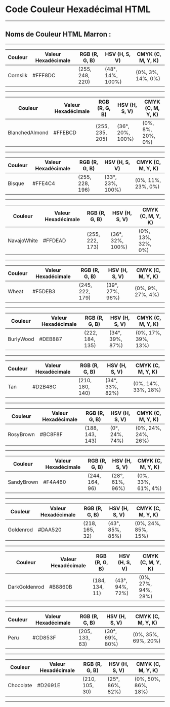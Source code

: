 # **Code Couleur Hexadécimal HTML**

---

## **Noms de Couleur HTML Marron :**

---

| Couleur  | Valeur Hexadécimale | RGB (R, G, B) | HSV (H, S, V)    | CMYK (C, M, Y, K) |
|----------|----------------------|---------------|------------------|-------------------|
| Cornsilk | #FFF8DC              | (255, 248, 220)| (48°, 14%, 100%)| (0%, 3%, 14%, 0%) |

---

| Couleur        | Valeur Hexadécimale | RGB (R, G, B) | HSV (H, S, V)     | CMYK (C, M, Y, K) |
|----------------|----------------------|---------------|-------------------|-------------------|
| BlanchedAlmond | #FFEBCD              | (255, 235, 205)| (36°, 20%, 100%) | (0%, 8%, 20%, 0%) |

---

| Couleur | Valeur Hexadécimale | RGB (R, G, B) | HSV (H, S, V)    | CMYK (C, M, Y, K) |
|---------|----------------------|---------------|------------------|-------------------|
| Bisque  | #FFE4C4              | (255, 228, 196)| (33°, 23%, 100%)| (0%, 11%, 23%, 0%)|

---

| Couleur      | Valeur Hexadécimale | RGB (R, G, B) | HSV (H, S, V)    | CMYK (C, M, Y, K) |
|--------------|----------------------|---------------|------------------|-------------------|
| NavajoWhite | #FFDEAD              | (255, 222, 173)| (36°, 32%, 100%)| (0%, 13%, 32%, 0%)|

---

| Couleur | Valeur Hexadécimale | RGB (R, G, B) | HSV (H, S, V)     | CMYK (C, M, Y, K) |
|---------|----------------------|---------------|-------------------|-------------------|
| Wheat   | #F5DEB3              | (245, 222, 179)| (39°, 27%, 96%)  | (0%, 9%, 27%, 4%) |

---

| Couleur   | Valeur Hexadécimale | RGB (R, G, B) | HSV (H, S, V)    | CMYK (C, M, Y, K) |
|-----------|----------------------|---------------|------------------|-------------------|
| BurlyWood | #DEB887              | (222, 184, 135)| (34°, 39%, 87%) | (0%, 17%, 39%, 13%)|

---

| Couleur | Valeur Hexadécimale | RGB (R, G, B) | HSV (H, S, V)    | CMYK (C, M, Y, K) |
|---------|----------------------|---------------|------------------|-------------------|
| Tan     | #D2B48C              | (210, 180, 140)| (34°, 33%, 82%) | (0%, 14%, 33%, 18%)|

---

| Couleur   | Valeur Hexadécimale | RGB (R, G, B) | HSV (H, S, V)    | CMYK (C, M, Y, K) |
|-----------|----------------------|---------------|------------------|-------------------|
| RosyBrown | #BC8F8F              | (188, 143, 143)| (0°, 24%, 74%)  | (0%, 24%, 24%, 26%)|

---

| Couleur    | Valeur Hexadécimale | RGB (R, G, B) | HSV (H, S, V)    | CMYK (C, M, Y, K) |
|------------|----------------------|---------------|------------------|-------------------|
| SandyBrown | #F4A460              | (244, 164, 96) | (28°, 61%, 96%) | (0%, 33%, 61%, 4%)|

---

| Couleur   | Valeur Hexadécimale | RGB (R, G, B) | HSV (H, S, V)    | CMYK (C, M, Y, K) |
|-----------|----------------------|---------------|------------------|-------------------|
| Goldenrod | #DAA520              | (218, 165, 32) | (43°, 85%, 85%) | (0%, 24%, 85%, 15%)|

---

| Couleur        | Valeur Hexadécimale | RGB (R, G, B) | HSV (H, S, V)    | CMYK (C, M, Y, K) |
|----------------|----------------------|---------------|------------------|-------------------|
| DarkGoldenrod | #B8860B              | (184, 134, 11) | (43°, 94%, 72%) | (0%, 27%, 94%, 28%)|

---

| Couleur | Valeur Hexadécimale | RGB (R, G, B) | HSV (H, S, V)    | CMYK (C, M, Y, K) |
|---------|----------------------|---------------|------------------|-------------------|
| Peru    | #CD853F              | (205, 133, 63) | (30°, 69%, 80%) | (0%, 35%, 69%, 20%)|

---

| Couleur   | Valeur Hexadécimale | RGB (R, G, B) | HSV (H, S, V)    | CMYK (C, M, Y, K) |
|-----------|----------------------|---------------|------------------|-------------------|
| Chocolate | #D2691E              | (210, 105, 30) | (25°, 86%, 82%) | (0%, 50%, 86%, 18%)|

---

